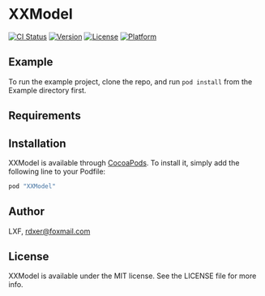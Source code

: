 # XXModel

[![CI Status](http://img.shields.io/travis/LXF/XXModel.svg?style=flat)](https://travis-ci.org/LXF/XXModel)
[![Version](https://img.shields.io/cocoapods/v/XXModel.svg?style=flat)](http://cocoapods.org/pods/XXModel)
[![License](https://img.shields.io/cocoapods/l/XXModel.svg?style=flat)](http://cocoapods.org/pods/XXModel)
[![Platform](https://img.shields.io/cocoapods/p/XXModel.svg?style=flat)](http://cocoapods.org/pods/XXModel)

## Example

To run the example project, clone the repo, and run `pod install` from the Example directory first.

## Requirements

## Installation

XXModel is available through [CocoaPods](http://cocoapods.org). To install
it, simply add the following line to your Podfile:

```ruby
pod "XXModel"
```

## Author

LXF, rdxer@foxmail.com

## License

XXModel is available under the MIT license. See the LICENSE file for more info.

